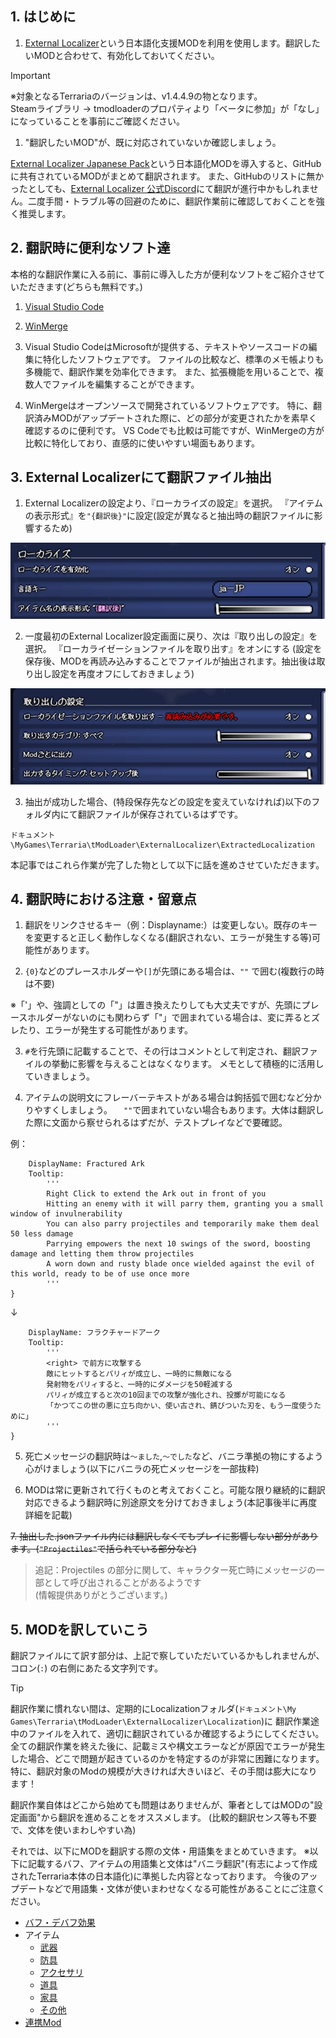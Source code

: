 ## 1. はじめに

1. [External Localizer][steam:ExternalLocalizer]という日本語化支援MODを利用を使用します。翻訳したいMODと合わせて、有効化しておいてください。

  > [!IMPORTANT]
  > ※対象となるTerrariaのバージョンは、v1.4.4.9の物となります。 \
  > Steamライブラリ → tmodloaderのプロパティより「ベータに参加」が「なし」になっていることを事前にご確認ください。

1. "翻訳したいMOD"が、既に対応されていないか確認しましょう。

  [External Localizer Japanese Pack][steam:ExternalLocalizerJpPack]という日本語化MODを導入すると、GitHubに共有されているMODがまとめて翻訳されます。
  また、GitHubのリストに無かったとしても、[External Localizer 公式Discord][discord:ExternalLocalizer]にて翻訳が進行中かもしれません。二度手間・トラブル等の回避のために、翻訳作業前に確認しておくことを強く推奨します。

## 2. 翻訳時に便利なソフト達

本格的な翻訳作業に入る前に、事前に導入した方が便利なソフトをご紹介させていただきます(どちらも無料です。)

1. [Visual Studio Code][web:vscode]
1. [WinMerge][web:winmerge]

1. Visual Studio CodeはMicrosoftが提供する、テキストやソースコードの編集に特化したソフトウェアです。
ファイルの比較など、標準のメモ帳よりも多機能で、翻訳作業を効率化できます。
また、拡張機能を用いることで、複数人でファイルを編集することができます。

2. WinMergeはオープンソースで開発されているソフトウェアです。
特に、翻訳済みMODがアップデートされた際に、どの部分が変更されたかを素早く確認するのに便利です。
VS Codeでも比較は可能ですが、WinMergeの方が比較に特化しており、直感的に使いやすい場面もあります。

## 3. External Localizerにて翻訳ファイル抽出

1. External Localizerの設定より、『ローカライズの設定』を選択。
  『アイテムの表示形式』を`"{翻訳後}"`に設定(設定が異なると抽出時の翻訳ファイルに影響するため)

  ![ローカライズ設定](https://raw.githubusercontent.com/ExternalLocalizer/TMLHonyaku-Wiki/refs/heads/master/wiki/HowToContribute/images/LoadConfig.webp)

<!-- markdownlint-disable-next-line MD029 -->
2. 一度最初のExternal Localizer設定画面に戻り、次は『取り出しの設定』を選択。
  『ローカライゼーションファイルを取り出す』をオンにする (設定を保存後、MODを再読み込みすることでファイルが抽出されます。抽出後は取り出し設定を再度オフにしておきましょう)

  ![取り出し設定](https://raw.githubusercontent.com/ExternalLocalizer/TMLHonyaku-Wiki/refs/heads/master/wiki/HowToContribute/images/ExtractConfig.webp)

<!-- markdownlint-disable-next-line MD029 -->
3. 抽出が成功した場合、(特段保存先などの設定を変えていなければ)以下のフォルダ内にて翻訳ファイルが保存されているはずです。

  ```text
  ドキュメント\MyGames\Terraria\tModLoader\ExternalLocalizer\ExtractedLocalization
  ```

  本記事ではこれら作業が完了した物として以下に話を進めさせていただきます。

## 4. 翻訳時における注意・留意点

1. 翻訳をリンクさせるキー（例：Displayname:）は変更しない。既存のキーを変更すると正しく動作しなくなる(翻訳されない、エラーが発生する等)可能性があります。

2. `{0}`などのプレースホルダーや`[]`が先頭にある場合は、`""` で囲む(複数行の時は不要)

※「'」や、強調としての「"」は置き換えたりしても大丈夫ですが、先頭にプレースホルダーがないのにも関わらず「"」で囲まれている場合は、変に弄るとズレたり、エラーが発生する可能性があります。

3. `#`を行先頭に記載することで、その行はコメントとして判定され、翻訳ファイルの挙動に影響を与えることはなくなります。
メモとして積極的に活用していきましょう。

4. アイテムの説明文にフレーバーテキストがある場合は鉤括弧で囲むなど分かりやすくしましょう。
　`""`で囲まれていない場合もあります。大体は翻訳した際に文面から察せられるはずだが、テストプレイなどで要確認。


例：
```FracturedArk: {
	DisplayName: Fractured Ark
	Tooltip:
		'''
		Right Click to extend the Ark out in front of you
		Hitting an enemy with it will parry them, granting you a small window of invulnerability
		You can also parry projectiles and temporarily make them deal 50 less damage
		Parrying empowers the next 10 swings of the sword, boosting damage and letting them throw projectiles
		A worn down and rusty blade once wielded against the evil of this world, ready to be of use once more
		'''
}
```
↓
```FracturedArk: {
	DisplayName: フラクチャードアーク
	Tooltip:
		'''
		<right> で前方に攻撃する
		敵にヒットするとパリィが成立し、一時的に無敵になる
		発射物をパリィすると、一時的にダメージを50軽減する
		パリィが成立すると次の10回までの攻撃が強化され、投擲が可能になる
		「かつてこの世の悪に立ち向かい、使い古され、錆びついた刃を、もう一度使うために」
		'''
}
```

5. 死亡メッセージの翻訳時は`～ました`,`～でした`など、バニラ準拠の物にするよう心がけましょう(以下にバニラの死亡メッセージを一部抜粋)

6. MODは常に更新されて行くものと考えておくこと。可能な限り継続的に翻訳対応できるよう翻訳時に別途原文を分けておきましょう(本記事後半に再度詳細を記載)

~~7. 抽出した.jsonファイル内には翻訳しなくてもプレイに影響しない部分があります。(`"Projectiles"`で括られている部分など)~~
> 追記：Projectiles の部分に関して、キャラクター死亡時にメッセージの一部として呼び出されることがあるようです\
> (情報提供ありがとうございます。)

## 5. MODを訳していこう

翻訳ファイルにて訳す部分は、上記で察していただいているかもしれませんが、コロン(`:`) の右側にあたる文字列です。

> [!TIP]
> 翻訳作業に慣れない間は、定期的にLocalizationフォルダ(`ドキュメント\My Games\Terraria\tModLoader\ExternalLocalizer\Localization`)に
> 翻訳作業途中のファイルを入れて、適切に翻訳されているか確認するようにしてください。
> 全ての翻訳作業を終えた後に、記載ミスや構文エラーなどが原因でエラーが発生した場合、どこで問題が起きているのかを特定するのが非常に困難になります。
> 特に、翻訳対象のModの規模が大きければ大きいほど、その手間は膨大になります！

翻訳作業自体はどこから始めても問題はありませんが、筆者としてはMODの"設定画面"から翻訳を進めることをオススメします。
(比較的翻訳センス等も不要で、文体を使いまわしやすい為)

それでは、以下にMODを翻訳する際の文体・用語集をまとめていきます。
※以下に記載するバフ、アイテムの用語集と文体は"バニラ翻訳"(有志によって作成されたTerraria本体の日本語化)に準拠した内容となっております。
今後のアップデートなどで用語集・文体が使いまわせなくなる可能性があることにご注意ください。

- [バフ・デバフ効果](HowToContribute/用語集/バフ・デバフ効果.md)
- アイテム
  - [武器](HowToContribute/用語集/アイテム/武器.md)
  - [防具](HowToContribute/用語集/アイテム/防具.md)
  - [アクセサリ](HowToContribute/用語集/アイテム/アクセサリ.md)
  - [道具](HowToContribute/用語集/アイテム/道具.md)
  - [家具](HowToContribute/用語集/アイテム/家具.md)
  - [その他](HowToContribute/用語集/アイテム/その他.md)
- [連携Mod](HowToContribute/用語集/連携Mod.md)

<!-- links -->
[steam:ExternalLocalizer]: <https://steamcommunity.com/workshop/filedetails/?id=2986383249>
[steam:ExternalLocalizerJpPack]: <https://steamcommunity.com/workshop/filedetails/?id=3401890281>
[discord:ExternalLocalizer]: <https://discord.gg/ch2DVxf2jY>
[web:vscode]: <https://code.visualstudio.com/>
[web:winmerge]: <https://winmerge.org/>
